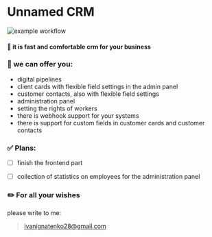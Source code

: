 # Unnamed CRM
![example workflow](https://github.com/ignavan39/ucrm/actions/workflows/build.yml/badge.svg)

#### 📌 it is fast and comfortable crm for your business

### 🤝 we can offer you:
- digital pipelines
- client cards with flexible field settings in the admin panel
- customer contacts, also with flexible field settings
- administration panel
- setting the rights of workers
- there is webhook support for your systems
- there is support for custom fields in customer cards and customer contacts

### ✅ Plans:

- [ ] finish the frontend part
- [ ] collection of statistics on employees for the administration panel


### ✏️ For all your wishes
please write to me:
>ivanignatenko28@gmail.com
